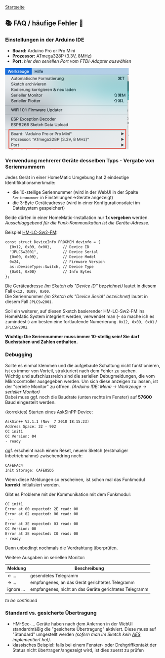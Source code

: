 [Startseite](https://github.com/jp112sdl/AskSinPPCollection/blob/master/README.md)
## :books: FAQ / häufige Fehler :beginner:

### Einstellungen in der Arduino IDE
  - **Board:** Arduino Pro or Pro Mini
  - **Prozessor:** ATmega328P (3.3V, 8MHz)
  - **Port:** _hier den seriellen Port vom FTDI-Adapter auswählen_
  <img src="../Images/Arduino_IDE_Settings1.png" width=400>
  
### Verwendung mehrerer Geräte desselben Typs - Vergabe von Seriennummern
  Jedes Gerät in einer HomeMatic Umgebung hat 2 eindeutige Identifikationsmerkmale:
  - die 10-stellige Seriennummer (wird in der WebUI in der Spalte `Seriennummer` in Einstellungen->Geräte angezeigt)
  - die 3-Byte Geräteadresse (wird in einer Konfigurationsdatei im Dateisystem gespeichert)
  
  Beide dürfen in einer HomeMatic-Installation nur **1x vergeben** werden.<br>
  _Ausschlaggebend für die Funk-Kommunikation ist die Geräte-Adresse._
  
  Beispiel [HM-LC-Sw2-FM](https://github.com/jp112sdl/Beispiel_AskSinPP/blob/master/examples/HM-LC-Sw2-FM/HM-LC-Sw2-FM.ino):
  ```
  const struct DeviceInfo PROGMEM devinfo = {
    {0x12, 0x09, 0x00},     // Device ID
    "JPLCSw2001",           // Device Serial
    {0x00, 0x09},           // Device Model
    0x24,                   // Firmware Version
    as::DeviceType::Switch, // Device Type
    {0x01, 0x00}            // Info Bytes
  };
```
  
  Die Geräteadresse _(im Sketch als "Device ID" bezeichnet)_ lautet in diesem Fall `0x12, 0x09, 0x00`.<br>
  Die Seriennummer _(im Sketch als "Device Serial" bezeichnet)_ lautet in diesem Fall `JPLCSw2001`.<br>
  
  Soll ein weiterer, auf diesen Sketch basierender HM-LC-Sw2-FM ins HomeMatic System integriert werden, verwendet man (- so mache ich es zumindest-) am besten eine fortlaufende Numerierung. `0x12, 0x09, 0x01` / `JPLCSw2002`.<br>
  
  **Wichtig: Die Seriennummer muss immer 10-stellig sein! Sie darf Buchstaben und Zahlen enthalten.**

### Debugging

  Sollte es einmal klemmen und die aufgebaute Schaltung nicht funktionieren, ist es immer von Vorteil, strukturiert nach dem Fehler zu suchen.<br/>
  Wichtig und aufschlussreich sind die seriellen Debugmeldungen, die vom Mikrocontroller ausgegeben werden. Um sich diese anzeigen zu lassen, ist der "serielle Monitor" zu öffnen. _(Arduino IDE: Menü -> Werkzeuge -> serieller Monitor)_<br/>
  Dabei muss ggf. noch die Baudrate (unten rechts im Fenster) auf **57600** Baud eingestellt werden.<br/>
  
  (korrektes) Starten eines AskSinPP Device:
  ```
  AskSin++ V3.1.1 (Nov  7 2018 18:15:23)
  Address Space: 32 - 902
  CC init1
  CC Version: 04
  - ready
  ```
  ggf. erscheint nach einem Reset, neuem Sketch (erstmaliger Inbetriebnahme) zwischendring noch:
  ```
  CAFEFAC4
  Init Storage: CAFE85D5
  ```

  Wenn diese Meldungen so erscheinen, ist schon mal das Funkmodul **korrekt** initialisiert worden.
  
  Gibt es Probleme mit der Kommunikation mit dem Funkmodul:
  ```
  CC init1
  Error at 00 expected: 2E read: 00
  Error at 02 expected: 06 read: 00
   ...
  Error at 3E expected: 03 read: 00
  CC Version: 00
  Error at 3E expected: C0 read: 00
  - ready
   ```
   Dann unbedingt nochmals die Verdrahtung überprüfen.
  
  
  Weitere Ausgaben im seriellen Monitor:
  
  | Meldung | Beschreibung |
  | ------------- |-------------|
  | <- ... | gesendetes Telegramm |
  | -> ... | empfangenes, an das Gerät gerichtetes Telegramm |
  | ignore ... | empfangenes, nicht an das Geräte gerichtetes Telegramm |
  
  _to be continued_

### Standard vs. gesicherte Übertragung
  - HM-Sec-... Geräte haben nach dem Anlernen in der WebUI standardmäßig die "gesicherte Übertragung" aktiviert. Diese muss auf "Standard" umgestellt werden _(sofern man im Sketch kein [AES](https://github.com/pa-pa/AskSinPP#enable-aes-support) implementiert hat)_.
  - klassisches Beispiel: falls bei einem Fenster- oder Drehgriffkontakt der Status nicht übertragen/angezeigt wird, ist dies zuerst zu prüfen
